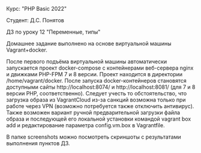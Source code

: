 Курс: "PHP Basic 2022"

Студент: Д.С. Понятов

ДЗ по уроку 12 "Переменные, типы"

Домашнее задание выполнено на основе виртуальной машины Vagrant+docker.

После первого подъёма виртуальной машины автоматически запускается проект docker-compose с контейнерами веб-сервера nginx и движками PHP-FPM 7 и 8 версии. Проект находится в директории /home/vagrant/docker. 
После запуска docker-контейнеров становятся доступными сайты http://localhost:8074/ и http://localhost:8081/ (для 7 и 8 версии PHP, соответственно).
Cледует учесть то обстоятельство, что загрузка образа из VagrantCloud из-за санкций возможна только при работе через VPN (возможно потребуется также отключить антивирус). Также возможен вариант ручной предварительной загрузки файла образа и последующей его локальной установки командой vagrant box add и редактирование параметра config.vm.box в Vagrantfile.

В папке screenshots можно посмотреть скриншоты с результатами выполнения пунктов ДЗ.